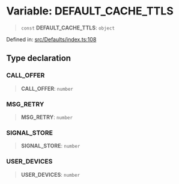 # Variable: DEFAULT\_CACHE\_TTLS

> `const` **DEFAULT\_CACHE\_TTLS**: `object`

Defined in: [src/Defaults/index.ts:108](https://github.com/Fokusdotid/bail/blob/0fe6346a5ff68a74eb71890335c982b44e2da604/src/Defaults/index.ts#L108)

## Type declaration

### CALL\_OFFER

> **CALL\_OFFER**: `number`

### MSG\_RETRY

> **MSG\_RETRY**: `number`

### SIGNAL\_STORE

> **SIGNAL\_STORE**: `number`

### USER\_DEVICES

> **USER\_DEVICES**: `number`

